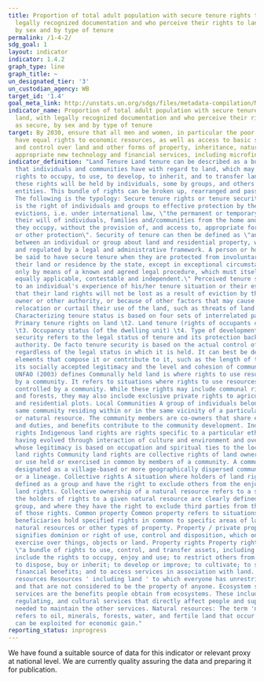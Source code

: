 ```yaml
---
title: Proportion of total adult population with secure tenure rights to land, with
  legally recognized documentation and who perceive their rights to land as secure,
  by sex and by type of tenure
permalink: /1-4-2/
sdg_goal: 1
layout: indicator
indicator: 1.4.2
graph_type: line
graph_title: ~
un_designated_tier: '3'
un_custodian_agency: WB
target_id: '1.4'
goal_meta_link: http://unstats.un.org/sdgs/files/metadata-compilation/Metadata-Goal-1.pdf
indicator_name: Proportion of total adult population with secure tenure rights to
  land, with legally recognized documentation and who perceive their rights to land
  as secure, by sex and by type of tenure
target: By 2030, ensure that all men and women, in particular the poor and the vulnerable,
  have equal rights to economic resources, as well as access to basic services, ownership
  and control over land and other forms of property, inheritance, natural resources,
  appropriate new technology and financial services, including microfinance.
indicator_definition: "Land Tenure Land tenure can be described as a bundle of rights
  that individuals and communities have with regard to land, which may include the
  rights to occupy, to use, to develop, to inherit, and to transfer land. Some of
  these rights will be held by individuals, some by groups, and others by political
  entities. This bundle of rights can be broken up, rearranged and passed on to others.
  The following is the typology: Secure tenure rights or tenure security Tenure security
  is the right of individuals and groups to effective protection by the state against
  evictions, i.e. under international law, \"the permanent or temporary removal against
  their will of individuals, families and/communities from the home and/or the land
  they occupy, without the provision of, and access to, appropriate form of legal
  or other protection\". Security of tenure can then be defined as \"an agreement
  between an individual or group about land and residential property, which is governed
  and regulated by a legal and administrative framework. A person or household can
  be said to have secure tenure when they are protected from involuntary removal from
  their land or residence by the state, except in exceptional circumstances, and then
  only by means of a known and agreed legal procedure, which must itself be objective,
  equally applicable, contestable and independent.\" Perceived tenure security refers
  to an individual's experience of his/her tenure situation or their estimated probability
  that their land rights will not be lost as a result of eviction by the state, land
  owner or other authority, or because of other factors that may cause involuntary
  relocation or curtail their use of the land, such as threats of land conflicts.
  Characterizing tenure status is based on four sets of interrelated parameters: \t1.
  Primary tenure rights on land \t2. Land tenure (rights of occupants on the land)
  \t3. Occupancy status (of the dwelling unit) \t4. Type of development Legal tenure
  security refers to the legal status of tenure and its protection backed up by state
  authority. De facto tenure security is based on the actual control of property,
  regardless of the legal status in which it is held. It can best be defined by the
  elements that compose it or contribute to it, such as the length of time of occupation,
  its socially accepted legitimacy and the level and cohesion of community organization.
  UNFAO (2003) defines Communally held land is where rights to use resources are held
  by a community. It refers to situations where rights to use resources are held and
  controlled by a community. While these rights may include communal rights to pastures
  and forests, they may also include exclusive private rights to agricultural land
  and residential plots. Local Communities A group of individuals belonging to the
  same community residing within or in the same vicinity of a particular parcel, property
  or natural resource. The community members are co-owners that share exclusive rights
  and duties, and benefits contribute to the community development. Indigenous land
  rights Indigenous land rights are rights specific to a particular ethnic group,
  having evolved through interaction of culture and environment and overseen by authorities
  whose legitimacy is based on occupation and spiritual ties to the locality. Community
  land rights Community land rights are collective rights of land ownership, access
  or use held or exercised in common by members of a community. A community may be
  designated as a village-based or more geographically dispersed community, or a clan
  or a lineage. Collective rights A situation where holders of land rights are clearly
  defined as a group and have the right to exclude others from the enjoyment of those
  land rights. Collective ownership of a natural resource refers to a situation where
  the holders of rights to a given natural resource are clearly defined as a collective
  group, and where they have the right to exclude third parties from the enjoyment
  of those rights. Common property Common property refers to situations in which entitled
  beneficiaries hold specified rights in common to specific areas of land, land-based
  natural resources or other types of property. Property / private property Property
  signifies dominion or right of use, control and disposition, which one may lawfully
  exercise over things, objects or land. Property rights Property rights refer to
  \"a bundle of rights to use, control, and transfer assets, including land. These
  include the rights to occupy, enjoy and use; to restrict others from entry or use;
  to dispose, buy or inherit; to develop or improve; to cultivate; to sublet; to realize
  financial benefits; and to access services in association with land. Open access
  resources Resources ' including land ' to which everyone has unrestricted access
  and that are not considered to be the property of anyone. Ecosystem services: Ecosystem
  services are the benefits people obtain from ecosystems. These include provisioning,
  regulating, and cultural services that directly affect people and supporting services
  needed to maintain the other services. Natural resources: The term 'natural resources'
  refers to oil, minerals, forests, water, and fertile land that occur in nature and
  can be exploited for economic gain."
reporting_status: inprogress
---
```


We have found a suitable source of data for this indicator or relevant proxy at national level. We are currently quality assuring the data and preparing it for publication.
